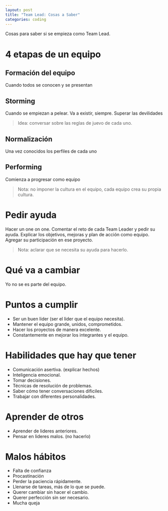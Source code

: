 ```yaml
---
layout: post
title: "Team Lead: Cosas a Saber"
categories: coding
---
```


Cosas para saber si se empieza como Team Lead.<!--more-->

# 4 etapas de un equipo

## Formación del equipo

Cuando todos se conocen y se presentan

## Storming

Cuando se empiezan a pelear.
Va a existir, siempre.
Superar las devilidades

> Idea: conversar sobre las reglas de juevo de cada uno.

## Normalización

Una vez conocidos los perfiles de cada uno

## Performing

Comienza a progresar como equipo

> Nota: no imponer la cultura en el equipo, cada equipo crea su propia cultura.

# Pedir ayuda

Hacer un one on one. Comentar el reto de cada Team Leader y pedir su ayuda.
Explicar los objetivos, mejoras y plan de acción como equipo. Agregar su participación en ese proyecto.

> Nota: aclarar que se necesita su ayuda para hacerlo.

# Qué va a cambiar

Yo no se es parte del equipo.

# Puntos a cumplir

- Ser un buen lider (ser el lider que el equipo necesita).
- Mantener el equipo grande, unidos, comprometidos.
- Hacer los proyectos de manera excelente.
- Constantemente en mejorar los integrantes y el equipo.

# Habilidades que hay que tener

- Comunicación asertiva. (explicar hechos)
- Inteligencia emocional.
- Tomar decisiones.
- Técnicas de resolución de problemas.
- Saber cómo tener conversaciones dificiles.
- Trabajar con diferentes personalidades.

# Aprender de otros

- Aprender de lideres anteriores.
- Pensar en lideres malos. (no hacerlo)

# Malos hábitos

- Falta de confianza
- Procastinación
- Perder la paciencia rápidamente.
- Llenarse de tareas, más de lo que se puede.
- Querer cambiar sin hacer el cambio.
- Querer perfección sin ser necesario.
- Mucha queja
